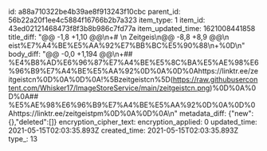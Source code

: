 id: a88a710322be4b39ae8f913243f10cbc
parent_id: 56b22a20f1ee4c5884f16766b2b7a323
item_type: 1
item_id: 43ed02121468473f8f3b8b986c7fd77a
item_updated_time: 1621008441858
title_diff: "@@ -1,8 +1,10 @@\\n+# \\n Zeitgeis\\n@@ -8,8 +8,9 @@\\n eist%E7%A4%BE%E5%AA%92%E7%BB%BC%E5%90%88\\n+%0D\\n"
body_diff: "@@ -0,0 +1,194 @@\\n+## %E4%B8%AD%E6%96%87%E7%A4%BE%E5%8C%BA%E5%AE%98%E6%96%B9%E7%A4%BE%E5%AA%92%0D%0A%0D%0Ahttps://linktr.ee/zeitgeistcn%0D%0A%0D%0A!%5Bzeitgeistcn%5D(https://raw.githubusercontent.com/Whisker17/ImageStoreService/main/zeitgeistcn.png)%0D%0A%0D%0A## %E5%AE%98%E6%96%B9%E7%A4%BE%E5%AA%92%0D%0A%0D%0Ahttps://linktr.ee/zeitgeistpm%0D%0A%0D%0A\\n"
metadata_diff: {"new":{},"deleted":[]}
encryption_cipher_text: 
encryption_applied: 0
updated_time: 2021-05-15T02:03:35.893Z
created_time: 2021-05-15T02:03:35.893Z
type_: 13